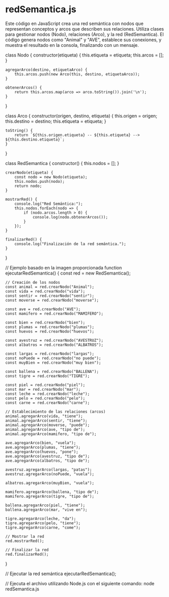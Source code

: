 # redSemantica.js
Este código en JavaScript crea una red semántica con nodos que representan conceptos y arcos que describen sus relaciones. Utiliza clases para gestionar nodos (Nodo), relaciones (Arco), y la red (RedSemantica). El código genera nodos como "Animal" y "AVE", establece sus conexiones, y muestra el resultado en la consola, finalizando con un mensaje.

class Nodo {
    constructor(etiqueta) {
        this.etiqueta = etiqueta;
        this.arcos = [];
    }

    agregarArco(destino, etiquetaArco) {
        this.arcos.push(new Arco(this, destino, etiquetaArco));
    }

    obtenerArcos() {
        return this.arcos.map(arco => arco.toString()).join('\n');
    }
}

class Arco {
    constructor(origen, destino, etiqueta) {
        this.origen = origen;
        this.destino = destino;
        this.etiqueta = etiqueta;
    }

    toString() {
        return `${this.origen.etiqueta} -- ${this.etiqueta} --> ${this.destino.etiqueta}`;
    }
}

class RedSemantica {
    constructor() {
        this.nodos = [];
    }

    crearNodo(etiqueta) {
        const nodo = new Nodo(etiqueta);
        this.nodos.push(nodo);
        return nodo;
    }

    mostrarRed() {
        console.log("Red Semántica:");
        this.nodos.forEach(nodo => {
            if (nodo.arcos.length > 0) {
                console.log(nodo.obtenerArcos());
            }
        });
    }

    finalizarRed() {
        console.log("Finalización de la red semántica.");
    }
}

// Ejemplo basado en la imagen proporcionada
function ejecutarRedSemantica() {
    const red = new RedSemantica();

    // Creación de los nodos
    const animal = red.crearNodo("Animal");
    const vida = red.crearNodo("vida");
    const sentir = red.crearNodo("sentir");
    const moverse = red.crearNodo("moverse");

    const ave = red.crearNodo("AVE");
    const mamifero = red.crearNodo("MAMIFERO");

    const bien = red.crearNodo("bien");
    const plumas = red.crearNodo("plumas");
    const huevos = red.crearNodo("huevos");

    const avestruz = red.crearNodo("AVESTRUZ");
    const albatros = red.crearNodo("ALBATROS");

    const largas = red.crearNodo("largas");
    const noPuede = red.crearNodo("no puede");
    const muyBien = red.crearNodo("muy bien");

    const ballena = red.crearNodo("BALLENA");
    const tigre = red.crearNodo("TIGRE");

    const piel = red.crearNodo("piel");
    const mar = red.crearNodo("mar");
    const leche = red.crearNodo("leche");
    const pelo = red.crearNodo("pelo");
    const carne = red.crearNodo("carne");

    // Establecimiento de las relaciones (arcos)
    animal.agregarArco(vida, "tiene");
    animal.agregarArco(sentir, "tiene");
    animal.agregarArco(moverse, "puede");
    animal.agregarArco(ave, "tipo de");
    animal.agregarArco(mamifero, "tipo de");

    ave.agregarArco(bien, "vuela");
    ave.agregarArco(plumas, "tiene");
    ave.agregarArco(huevos, "pone");
    ave.agregarArco(avestruz, "tipo de");
    ave.agregarArco(albatros, "tipo de");

    avestruz.agregarArco(largas, "patas");
    avestruz.agregarArco(noPuede, "vuela");

    albatros.agregarArco(muyBien, "vuela");

    mamifero.agregarArco(ballena, "tipo de");
    mamifero.agregarArco(tigre, "tipo de");

    ballena.agregarArco(piel, "tiene");
    ballena.agregarArco(mar, "vive en");

    tigre.agregarArco(leche, "da");
    tigre.agregarArco(pelo, "tiene");
    tigre.agregarArco(carne, "come");

    // Mostrar la red
    red.mostrarRed();

    // Finalizar la red
    red.finalizarRed();
}

// Ejecutar la red semántica
ejecutarRedSemantica();


// Ejecuta el archivo utilizando Node.js con el siguiente comando:
node redSemantica.js
